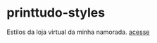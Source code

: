 # printtudo-styles

Estilos da loja virtual da minha namorada.
[acesse](https://printudo.lojaintegrada.com.br/)
